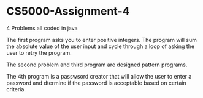 # CS5000-Assignment-4
4 Problems all coded in java

The first program asks you to enter positive integers. The program will sum the absolute value of the user input and cycle through a loop of asking the user to retry the program.

The second problem and third program are designed pattern programs.

The 4th program is a passwsord creator that will allow the user to enter a password and dtermine if the password is acceptable based on certain criteria. 
